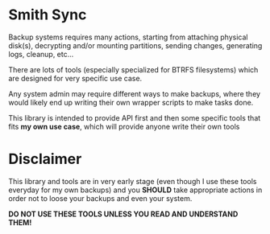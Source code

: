 # Smith Sync

Backup systems requires many actions, starting from attaching physical disk(s),
decrypting and/or mounting partitions, sending changes, generating logs, cleanup,
etc...

There are lots of tools (especially specialized for BTRFS filesystems) which are
designed for very specific use case.

Any system admin may require different ways to make backups, where they would likely
end up writing their own wrapper scripts to make tasks done.

This library is intended to provide API first and then some specific tools that
fits **my own use case**, which will provide anyone write their own tools

# Disclaimer

This library and tools are in very early stage (even though I use these tools everyday for my own backups) and you **SHOULD** take appropriate actions in order not to loose your backups and even your system. 

**DO NOT USE THESE TOOLS UNLESS YOU READ AND UNDERSTAND THEM!**
